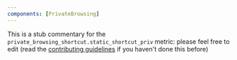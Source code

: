 ```yaml
---
components: [PrivateBrowsing]
---
```


This is a stub commentary for the `private_browsing_shortcut.static_shortcut_priv` metric: please feel free to edit (read the
[contributing guidelines](https://github.com/mozilla/glean-annotations/blob/main/CONTRIBUTING.md)
if you haven't done this before)
